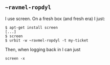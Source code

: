 ## `~ravmel-ropdyl`
I use screen.  On a fresh box (and fresh era) I just: 

```
$ apt-get install screen
[...]
$ screen
$ urbit -w ~ravmel-ropdyl -t my-ticket
```

Then, when logging back in I can just

```
screen -x
```

